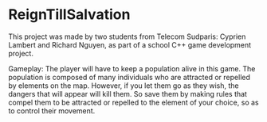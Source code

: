 # ReignTillSalvation
This project was made by two students from Telecom Sudparis: Cyprien Lambert and Richard Nguyen,
as part of a school C++ game development project.

Gameplay:
The player will have to keep a population alive in this game. The population is composed of many individuals who are attracted or repelled by elements on the map. However, if you let them go as they wish, the dangers that will appear will kill them. So save them by making rules that compel them to be attracted or repelled to the element of your choice, so as to control their movement.
